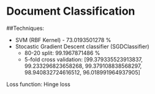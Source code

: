 # Document Classification

##Techniques:

* SVM (RBF Kernel) - 73.0193501278 %
* Stocastic Gradient Descent classifier (SGDClassifier)
  - 80-20 split: 99.1967871486 %
  - 5-fold cross validation: [99.379335523913837, 99.233296823658268, 99.379108838568297, 98.940832724616512, 96.018991964937905]
  
Loss function: Hinge loss
